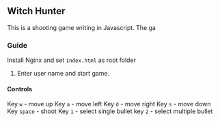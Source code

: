 ## Witch Hunter

This is a shooting game writing in Javascript. The ga

### Guide

Install Nginx and set `index.html` as root folder

1. Enter user name and start game.

#### Controls

Key `w` - move up
Key `a` - move left
Key `d` - move right
Key `s` - move down
Key `space` - shoot
Key `1` - select single bullet
key `2` - select multiple bullet 